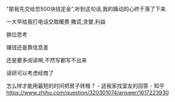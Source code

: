 "那我先交给您500块钱定金",听到这句话,我的躁动的心终于落了下来.

一大早给我打电话交取暖费
撒谎,贪婪,利益

换位思考

赚钱还是靠信息差

还是要多阅读啊,不然写都写不出来

读研可以考虑经商了


怎么样才能用最短的时间把房子转租？ - 适我家找室友的回答 - 知乎 https://www.zhihu.com/question/320301074/answer/1617223930